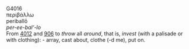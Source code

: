 <body>
  <p>G4016<br>  περιβάλλω  <br> periballō  <br><i>per-ee-bal‘-lo </i><br>From <a href="g4012.htm">4012</a> and <a href="g0906.htm">906</a>  to <i>throw</i> all <i>around</i>, that is, <i>invest</i> (with a palisade or with clothing): - array, cast about, clothe (-d me), put on.<br></p>
 </body>